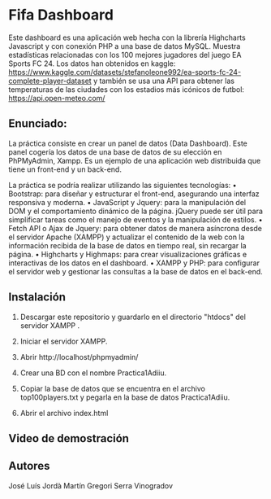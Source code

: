 # Fifa Dashboard

Este dashboard es una aplicación web hecha con la librería Highcharts Javascript y con conexión PHP a una base de datos MySQL. Muestra estadísticas relacionadas con los 100 mejores jugadores del juego EA Sports FC 24. 
Los datos han obtenidos en kaggle: https://www.kaggle.com/datasets/stefanoleone992/ea-sports-fc-24-complete-player-dataset y también se usa una API para obtener las temperaturas de las ciudades con los estadios más icónicos de futbol: https://api.open-meteo.com/

## Enunciado:
La práctica consiste en crear un panel de datos (Data Dashboard). Este panel cogería los datos de una base de datos de su elección en PhPMyAdmin, Xampp. Es un ejemplo de
una aplicación web distribuida que tiene un front-end y un back-end.

La práctica se podría realizar utilizando las siguientes tecnologías:
• Bootstrap: para diseñar y estructurar el front-end, asegurando una interfaz responsiva y moderna.
• JavaScript y Jquery: para la manipulación del DOM y el comportamiento dinámico de la página. jQuery puede ser útil para simplificar tareas como el manejo de eventos y la
manipulación de estilos.
• Fetch API o Ajax de Jquery: para obtener datos de manera asíncrona desde el servidor Apache (XAMPP) y actualizar el contenido de la web con la información recibida de la base
de datos en tiempo real, sin recargar la página.
• Highcharts y Highmaps: para crear visualizaciones gráficas e interactivas de los datos en el dashboard.
• XAMPP y PHP: para configurar el servidor web y gestionar las consultas a la base de datos en el back-end.

## Instalación

1. Descargar este repositorio y guardarlo en el directorio "htdocs" del servidor XAMPP .

2. Iniciar el servidor XAMPP.

3. Abrir http://localhost/phpmyadmin/

4. Crear una BD con el nombre Practica1Adiiu.

5. Copiar la base de datos que se encuentra en el archivo top100players.txt y pegarla en la base de datos Practica1Adiiu.

6. Abrir el archivo index.html

## Video de demostración


## Autores
José Luís Jordà Martín
Gregori Serra Vinogradov

